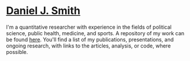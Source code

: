 [Daniel J. Smith](https://smithdj.github.io)
===

I'm a quantitative researcher with experience in the fields of political science, public health, medicine, and sports. A repository of my work can be found [here](https://dsmithjo.github.io). You'll find a list of my publications, presentations, and ongoing research, with links to the articles, analysis, or code, where possible.
